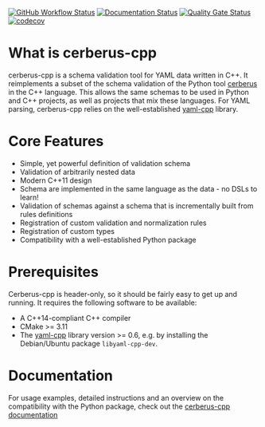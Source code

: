 [![GitHub Workflow Status](https://img.shields.io/github/workflow/status/dokempf/cerberus-cpp/CI)](https://github.com/dokempf/cerberus-cpp/actions?query=workflow%3ACI)
[![Documentation Status](https://readthedocs.org/projects/cerberus-cpp/badge/?version=latest)](https://cerberus-cpp.readthedocs.io/en/latest/?badge=latest)
[![Quality Gate Status](https://sonarcloud.io/api/project_badges/measure?project=dokempf_cerberus-cpp&metric=alert_status)](https://sonarcloud.io/dashboard?id=dokempf_cerberus-cpp)
[![codecov](https://codecov.io/gh/dokempf/cerberus-cpp/branch/main/graph/badge.svg?token=OMP0HYTKD6)](https://codecov.io/gh/dokempf/cerberus-cpp)

# What is cerberus-cpp

cerberus-cpp is a schema validation tool for YAML data written in C++.
It reimplements a subset of the schema validation of the Python tool [cerberus](https://github.com/pyeve/cerberus)
in the C++ language. This allows the same schemas to be used in Python
and C++ projects, as well as projects that mix these languages.
For YAML parsing, cerberus-cpp relies on the well-established [yaml-cpp](https://github.com/jbeder/yaml-cpp)
library.

# Core Features

* Simple, yet powerful definition of validation schema
* Validation of arbitrarily nested data
* Modern C++11 design
* Schema are implemented in the same language as the data - no DSLs to learn!
* Validation of schemas against a schema that is incrementally built from rules definitions
* Registration of custom validation and normalization rules
* Registration of custom types
* Compatibility with a well-established Python package

# Prerequisites

Cerberus-cpp is header-only, so it should be fairly easy to get up and running.
It requires the following software to be available:

* A C++14-compliant C++ compiler
* CMake >= 3.11
* The [yaml-cpp](https://github.com/jbeder/yaml-cpp) library version >= 0.6, e.g. by installing
  the Debian/Ubuntu package `libyaml-cpp-dev`.

# Documentation

For usage examples, detailed instructions and an overview on the compatibility
with the Python package, check out the
[cerberus-cpp documentation](https://cerberus-cpp.readthedocs.io)
